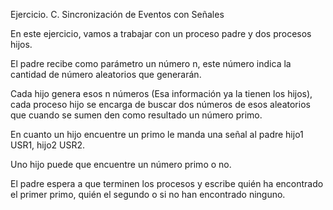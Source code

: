 Ejercicio. C. Sincronización de Eventos con Señales

En este ejercicio, vamos a trabajar con un proceso padre y dos procesos hijos.

El padre recibe como parámetro un número n, este número indica la cantidad de número aleatorios que generarán.

Cada hijo genera esos n números (Esa información ya la tienen los hijos), cada proceso hijo se encarga de buscar dos números de esos aleatorios que cuando se sumen den como resultado un número primo.

En cuanto un hijo encuentre un primo le manda una señal al padre hijo1 USR1, hijo2 USR2.

Uno hijo puede que encuentre un número primo o no.

El padre espera a que terminen los procesos y escribe quién ha encontrado el primer primo, quién el segundo o si no han encontrado ninguno.